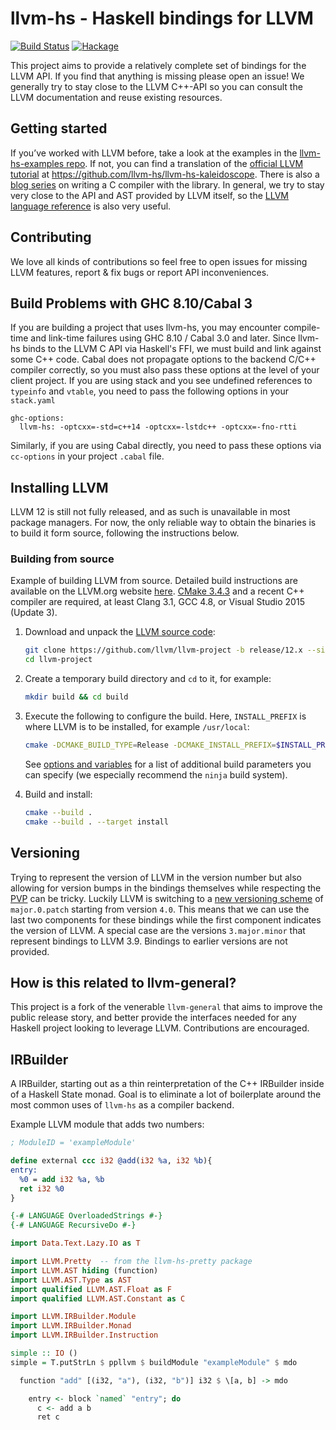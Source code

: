 # llvm-hs - Haskell bindings for LLVM

[![Build Status](https://travis-ci.org/llvm-hs/llvm-hs.svg?branch=llvm-6)](https://travis-ci.org/llvm-hs/llvm-hs) [![Hackage](https://img.shields.io/hackage/v/llvm-hs.svg)](https://hackage.haskell.org/package/llvm-hs)

This project aims to provide a relatively complete set of bindings for
the LLVM API. If you find that anything is missing please open an
issue! We generally try to stay close to the LLVM C++-API so you can
consult the LLVM documentation and reuse existing resources.

## Getting started

If you’ve worked with LLVM before, take a look at the examples in the
[llvm-hs-examples repo](https://github.com/llvm-hs/llvm-hs-examples).
If not, you can find a translation of the [official LLVM
tutorial](http://llvm.org/docs/tutorial/#kaleidoscope-implementing-a-language-with-llvm)
at https://github.com/llvm-hs/llvm-hs-kaleidoscope. There is also a
[blog series](https://blog.josephmorag.com/tags/llvm/) on writing a C
compiler with the library. In general, we try to stay very close to
the API and AST provided by LLVM itself, so the [LLVM language
reference](http://llvm.org/docs/LangRef.html) is also very useful.

## Contributing

We love all kinds of contributions so feel free to open issues for
missing LLVM features, report & fix bugs or report API
inconveniences.

## Build Problems with GHC 8.10/Cabal 3

If you are building a project that uses llvm-hs, you may encounter compile-time
and link-time failures using GHC 8.10 / Cabal 3.0 and later. Since llvm-hs
binds to the LLVM C API via Haskell's FFI, we must build and link against
some C++ code. Cabal does not propagate options to the backend C/C++ compiler
correctly, so you must also pass these options at the level of your client
project. If you are using stack and you see undefined references to `typeinfo`
and `vtable`, you need to pass the following options in your `stack.yaml`

```
ghc-options:
  llvm-hs: -optcxx=-std=c++14 -optcxx=-lstdc++ -optcxx=-fno-rtti
```

Similarly, if you are using Cabal directly, you need to pass these options via
`cc-options` in your project `.cabal` file.

## Installing LLVM

LLVM 12 is still not fully released, and as such is unavailable in most
package managers. For now, the only reliable way to obtain the binaries
is to build it form source, following the instructions below.

### Building from source

Example of building LLVM from source. Detailed build instructions are available
on the LLVM.org website [here](http://llvm.org/docs/CMake.html). [CMake
3.4.3](http://www.cmake.org/cmake/resources/software.html) and a recent C++
compiler are required, at least Clang 3.1, GCC 4.8, or Visual Studio 2015
(Update 3).

  1. Download and unpack the [LLVM source code](https://github.com/llvm/llvm-project):
     ```sh
     git clone https://github.com/llvm/llvm-project -b release/12.x --single-branch
     cd llvm-project
     ```

  2. Create a temporary build directory and `cd` to it, for example:
     ```sh
     mkdir build && cd build
     ```

  3. Execute the following to configure the build. Here, `INSTALL_PREFIX` is
     where LLVM is to be installed, for example `/usr/local`:
     ```sh
     cmake -DCMAKE_BUILD_TYPE=Release -DCMAKE_INSTALL_PREFIX=$INSTALL_PREFIX -DLLVM_PARALLEL_LINK_JOBS=1 -DLLVM_BUILD_LLVM_DYLIB=True -DLLVM_LINK_LLVM_DYLIB=True ../llvm
     ```
     See [options and variables](http://llvm.org/docs/CMake.html#options-and-variables)
     for a list of additional build parameters you can specify (we especially recommend the
     `ninja` build system).

  4. Build and install:
     ```sh
     cmake --build .
     cmake --build . --target install
     ```


## Versioning

Trying to represent the version of LLVM in the version number but also
allowing for version bumps in the bindings themselves while respecting
the [PVP](http://pvp.haskell.org/) can be tricky. Luckily LLVM is
switching to a
[new versioning scheme](http://blog.llvm.org/2016/12/llvms-new-versioning-scheme.html)
of `major.0.patch` starting from version `4.0`. This means that we can
use the last two components for these bindings while the first
component indicates the version of LLVM. A special case are the
versions `3.major.minor` that represent bindings to LLVM 3.9. Bindings
to earlier versions are not provided.

## How is this related to llvm-general?

This project is a fork of the venerable `llvm-general` that aims to improve the public release story, and better provide the interfaces needed for any Haskell project looking to leverage LLVM. Contributions are encouraged.

## IRBuilder

A IRBuilder, starting out as a thin reinterpretation of the C++ IRBuilder inside
of a Haskell State monad. Goal is to eliminate a lot of boilerplate around the
most common uses of `llvm-hs` as a compiler backend.

Example LLVM module that adds two numbers:

```llvm
; ModuleID = 'exampleModule'

define external ccc i32 @add(i32 %a, i32 %b){
entry:
  %0 = add i32 %a, %b
  ret i32 %0
}
```

```haskell
{-# LANGUAGE OverloadedStrings #-}
{-# LANGUAGE RecursiveDo #-}

import Data.Text.Lazy.IO as T

import LLVM.Pretty  -- from the llvm-hs-pretty package
import LLVM.AST hiding (function)
import LLVM.AST.Type as AST
import qualified LLVM.AST.Float as F
import qualified LLVM.AST.Constant as C

import LLVM.IRBuilder.Module
import LLVM.IRBuilder.Monad
import LLVM.IRBuilder.Instruction

simple :: IO ()
simple = T.putStrLn $ ppllvm $ buildModule "exampleModule" $ mdo

  function "add" [(i32, "a"), (i32, "b")] i32 $ \[a, b] -> mdo

    entry <- block `named` "entry"; do
      c <- add a b
      ret c
```
